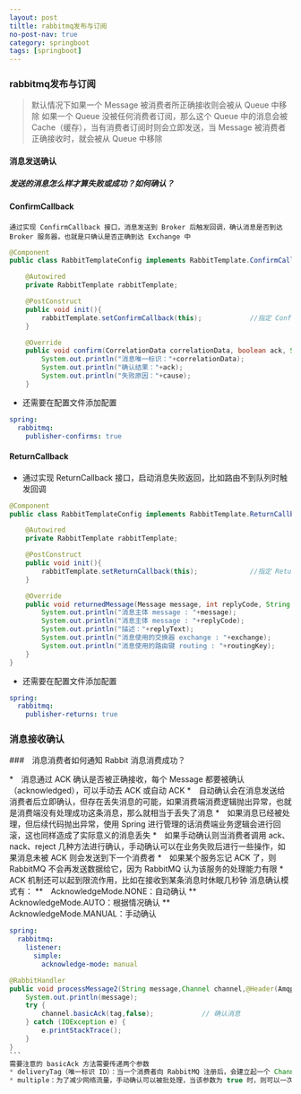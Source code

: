 ```yaml
---
layout: post
tiltle: rabbitmq发布与订阅
no-post-nav: true
category: springboot
tags: [springboot]
---
```


### rabbitmq发布与订阅

>默认情况下如果一个 Message 被消费者所正确接收则会被从 Queue 中移除
>如果一个 Queue 没被任何消费者订阅，那么这个 Queue 中的消息会被 Cache（缓存），当有消费者订阅时则会立即发送，当 Message 
>被消费者正确接收时，就会被从 Queue 中移除

#### 消息发送确认
##### 发送的消息怎么样才算失败或成功？如何确认？

#### ConfirmCallback

`通过实现 ConfirmCallback 接口，消息发送到 Broker 后触发回调，确认消息是否到达 Broker 服务器，也就是只确认是否正确到达 Exchange 中`

``` java
@Component
public class RabbitTemplateConfig implements RabbitTemplate.ConfirmCallback{

    @Autowired
    private RabbitTemplate rabbitTemplate;

    @PostConstruct
    public void init(){
        rabbitTemplate.setConfirmCallback(this);            //指定 ConfirmCallback
    }

    @Override
    public void confirm(CorrelationData correlationData, boolean ack, String cause) {
        System.out.println("消息唯一标识："+correlationData);
        System.out.println("确认结果："+ack);
        System.out.println("失败原因："+cause);
    }
```

* 还需要在配置文件添加配置
``` yml
spring:
  rabbitmq:
    publisher-confirms: true 
```
#### ReturnCallback

* 通过实现 ReturnCallback 接口，启动消息失败返回，比如路由不到队列时触发回调

``` java
@Component
public class RabbitTemplateConfig implements RabbitTemplate.ReturnCallback{

    @Autowired
    private RabbitTemplate rabbitTemplate;

    @PostConstruct
    public void init(){
        rabbitTemplate.setReturnCallback(this);             //指定 ReturnCallback
    }

    @Override
    public void returnedMessage(Message message, int replyCode, String replyText, String exchange, String routingKey) {
        System.out.println("消息主体 message : "+message);
        System.out.println("消息主体 message : "+replyCode);
        System.out.println("描述："+replyText);
        System.out.println("消息使用的交换器 exchange : "+exchange);
        System.out.println("消息使用的路由键 routing : "+routingKey);
    }
}
```
* 还需要在配置文件添加配置
``` yml
spring:
  rabbitmq:
    publisher-returns: true 
```

### 消息接收确认

###　消息消费者如何通知 Rabbit 消息消费成功？

*　消息通过 ACK 确认是否被正确接收，每个 Message 都要被确认（acknowledged），可以手动去 ACK 或自动 ACK
*　自动确认会在消息发送给消费者后立即确认，但存在丢失消息的可能，如果消费端消费逻辑抛出异常，也就是消费端没有处理成功这条消息，那么就相当于丢失了消息
*　如果消息已经被处理，但后续代码抛出异常，使用 Spring 进行管理的话消费端业务逻辑会进行回滚，这也同样造成了实际意义的消息丢失
*　如果手动确认则当消费者调用 ack、nack、reject 几种方法进行确认，手动确认可以在业务失败后进行一些操作，如果消息未被 ACK 则会发送到下一个消费者
*　如果某个服务忘记 ACK 了，则 RabbitMQ 不会再发送数据给它，因为 RabbitMQ 认为该服务的处理能力有限
*　ACK 机制还可以起到限流作用，比如在接收到某条消息时休眠几秒钟
消息确认模式有：
**　AcknowledgeMode.NONE：自动确认
**　AcknowledgeMode.AUTO：根据情况确认
**　AcknowledgeMode.MANUAL：手动确认

``` yml
spring:
  rabbitmq:
    listener:
      simple:
        acknowledge-mode: manual
```

``` java
@RabbitHandler
public void processMessage2(String message,Channel channel,@Header(AmqpHeaders.DELIVERY_TAG) long tag) {
    System.out.println(message);
    try {
        channel.basicAck(tag,false);            // 确认消息
    } catch (IOException e) {
        e.printStackTrace();
    }
}
```　
需要注意的 basicAck 方法需要传递两个参数
* deliveryTag（唯一标识 ID）：当一个消费者向 RabbitMQ 注册后，会建立起一个 Channel ，RabbitMQ 会用 basic.deliver 方法向消费者推送消息，这个方法携带了一个 delivery tag， 它代表了 RabbitMQ 向该 Channel 投递的这条消息的唯一标识 ID，是一个单调递增的正整数，delivery tag 的范围仅限于 Channel
* multiple：为了减少网络流量，手动确认可以被批处理，当该参数为 true 时，则可以一次性确认 delivery_tag 小于等于传入值的所有消息

